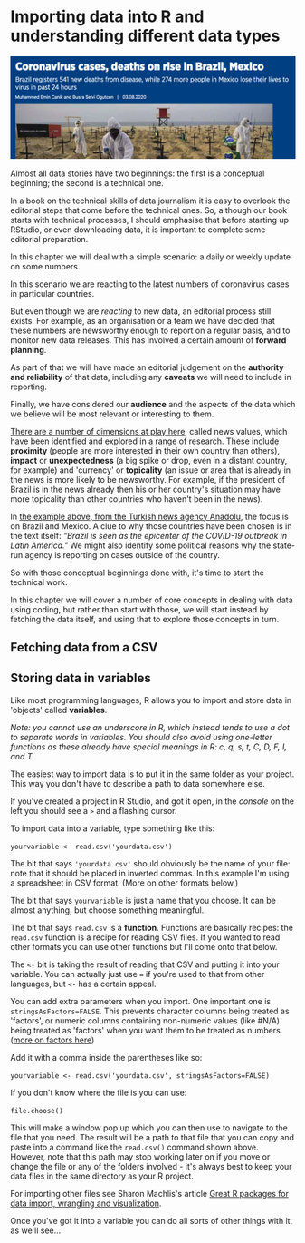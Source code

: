 # Importing data into R and understanding different data types

![A simple numbers story by the Anadolu Agency](images/covidcasestoryanadolu.png)

Almost all data stories have two beginnings: the first is a conceptual beginning; the second is a technical one.

In a book on the technical skills of data journalism it is easy to overlook the editorial steps that come before the technical ones. So, although our book starts with technical processes, I should emphasise that before starting up RStudio, or even downloading data, it is important to complete some editorial preparation. 

In this chapter we will deal with a simple scenario: a daily or weekly update on some numbers.

In this scenario we are reacting to the latest numbers of coronavirus cases in particular countries.

But even though we are *reacting* to new data, an editorial process still exists. For example, as an organisation or a team we have decided that these numbers are newsworthy enough to report on a regular basis, and to monitor new data releases. This has involved a certain amount of **forward planning**.

As part of that we will have made an editorial judgement on the **authority and reliability** of that data, including any **caveats** we will need to include in reporting. 

Finally, we have considered our **audience** and the aspects of the data which we believe will be most relevant or interesting to them. 

[There are a number of dimensions at play here](https://www.owenspencer-thomas.com/journalism/newsvalues/), called news values, which have been identified and explored in a range of research. These include **proximity** (people are more interested in their own country than others), **impact** or **unexpectedness** (a big spike or drop, even in a distant country, for example) and 'currency' or **topicality** (an issue or area that is already in the news is more likely to be newsworthy. For example, if the president of Brazil is in the news already then his or her country's situation may have more topicality than other countries who haven't been in the news).

In [the example above, from the Turkish news agency Anadolu](https://www.aa.com.tr/en/latest-on-coronavirus-outbreak/coronavirus-cases-deaths-on-rise-in-brazil-mexico/1929940), the focus is on Brazil and Mexico. A clue to why those countries have been chosen is in the text itself: *"Brazil is seen as the epicenter of the COVID-19 outbreak in Latin America."* We might also identify some political reasons why the state-run agency is reporting on cases outside of the country.

So with those conceptual beginnings done with, it's time to start the technical work.

In this chapter we will cover a number of core concepts in dealing with data using coding, but rather than start with those, we will start instead by fetching the data itself, and using that to explore those concepts in turn.

## Fetching data from a CSV




## Storing data in variables

Like most programming languages, R allows you to import and store data in 'objects' called **variables**.

*Note: you cannot use an underscore in R, which instead tends to use a dot to separate words in variables. You should also avoid using one-letter functions as these already have special meanings in R: c, q, s, t, C, D, F, I, and T.*

The easiest way to import data is to put it in the same folder as your project. This way you don't have to describe a path to data somewhere else.

If you've created a project in R Studio, and got it open, in the *console* on the left you should see a `>` and a flashing cursor.

To import data into a variable, type something like this:

`yourvariable <- read.csv('yourdata.csv')`

The bit that says `'yourdata.csv'` should obviously be the name of your file: note that it should be placed in inverted commas. In this example I'm using a spreadsheet in CSV format. (More on other formats below.)

The bit that says `yourvariable` is just a name that you choose. It can be almost anything, but choose something meaningful.

The bit that says `read.csv` is a **function**. Functions are basically recipes: the `read.csv` function is a recipe for reading CSV files. If you wanted to read other formats you can use other functions but I'll come onto that below.

The `<-` bit is taking the result of reading that CSV and putting it into your variable. You can actually just use `=` if you're used to that from other languages, but `<-` has a certain appeal.

You can add extra parameters when you import. One important one is `stringsAsFactors=FALSE`. This prevents character columns being treated as 'factors', or numeric columns containing non-numeric values (like #N/A) being treated as 'factors' when you want them to be treated as numbers. ([more on factors here](https://blog.exploratory.io/why-factor-is-one-of-the-most-amazing-things-in-r-e967fe27d292))

Add it with a comma inside the parentheses like so:

`yourvariable <- read.csv('yourdata.csv', stringsAsFactors=FALSE)`

If you don't know where the file is you can use:

`file.choose()`

This will make a window pop up which you can then use to navigate to the file that you need. The result will be a path to that file that you can copy and paste into a command like the `read.csv()` command shown above. However, note that this path may stop working later on if you move or change the file or any of the folders involved - it's always best to keep your data files in the same directory as your R project.

For importing other files see Sharon Machlis's article [Great R packages for data import, wrangling and visualization](http://www.computerworld.com/article/2921176/business-intelligence/great-r-packages-for-data-import-wrangling-visualization.html).

Once you've got it into a variable you can do all sorts of other things with it, as we'll see...

